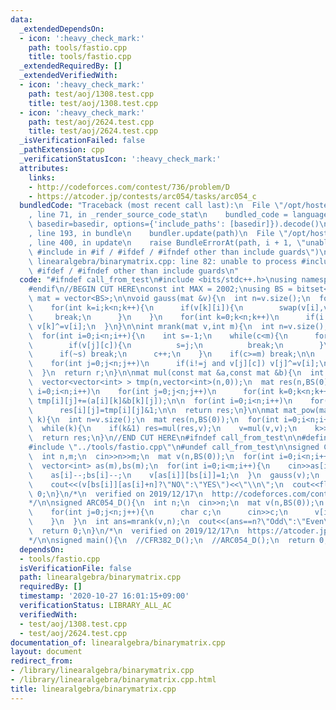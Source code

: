 ```yaml
---
data:
  _extendedDependsOn:
  - icon: ':heavy_check_mark:'
    path: tools/fastio.cpp
    title: tools/fastio.cpp
  _extendedRequiredBy: []
  _extendedVerifiedWith:
  - icon: ':heavy_check_mark:'
    path: test/aoj/1308.test.cpp
    title: test/aoj/1308.test.cpp
  - icon: ':heavy_check_mark:'
    path: test/aoj/2624.test.cpp
    title: test/aoj/2624.test.cpp
  _isVerificationFailed: false
  _pathExtension: cpp
  _verificationStatusIcon: ':heavy_check_mark:'
  attributes:
    links:
    - http://codeforces.com/contest/736/problem/D
    - https://atcoder.jp/contests/arc054/tasks/arc054_c
  bundledCode: "Traceback (most recent call last):\n  File \"/opt/hostedtoolcache/Python/3.9.1/x64/lib/python3.9/site-packages/onlinejudge_verify/documentation/build.py\"\
    , line 71, in _render_source_code_stat\n    bundled_code = language.bundle(stat.path,\
    \ basedir=basedir, options={'include_paths': [basedir]}).decode()\n  File \"/opt/hostedtoolcache/Python/3.9.1/x64/lib/python3.9/site-packages/onlinejudge_verify/languages/cplusplus.py\"\
    , line 193, in bundle\n    bundler.update(path)\n  File \"/opt/hostedtoolcache/Python/3.9.1/x64/lib/python3.9/site-packages/onlinejudge_verify/languages/cplusplus_bundle.py\"\
    , line 400, in update\n    raise BundleErrorAt(path, i + 1, \"unable to process\
    \ #include in #if / #ifdef / #ifndef other than include guards\")\nonlinejudge_verify.languages.cplusplus_bundle.BundleErrorAt:\
    \ linearalgebra/binarymatrix.cpp: line 82: unable to process #include in #if /\
    \ #ifdef / #ifndef other than include guards\n"
  code: "#ifndef call_from_test\n#include <bits/stdc++.h>\nusing namespace std;\n\
    #endif\n//BEGIN CUT HERE\nconst int MAX = 2002;\nusing BS = bitset<MAX*2>;\nusing\
    \ mat = vector<BS>;\n\nvoid gauss(mat &v){\n  int n=v.size();\n  for(int i=0;i<n;i++){\n\
    \    for(int k=i;k<n;k++){\n      if(v[k][i]){\n        swap(v[i],v[k]);\n   \
    \     break;\n      }\n    }\n    for(int k=0;k<n;k++)\n      if(i!=k and v[k][i])\
    \ v[k]^=v[i];\n  }\n}\n\nint mrank(mat v,int m){\n  int n=v.size();\n  int r=0,c=0;\n\
    \  for(int i=0;i<n;i++){\n    int s=-1;\n    while(c<m){\n      for(int j=i;j<n;j++){\n\
    \        if(v[j][c]){\n          s=j;\n          break;\n        }\n      }\n\
    \      if(~s) break;\n      c++;\n    }\n    if(c>=m) break;\n\n    swap(v[i],v[s]);\n\
    \    for(int j=0;j<n;j++)\n      if(i!=j and v[j][c]) v[j]^=v[i];\n\n    r++;c++;\n\
    \  }\n  return r;\n}\n\nmat mul(const mat &a,const mat &b){\n  int n=a.size();\n\
    \  vector<vector<int> > tmp(n,vector<int>(n,0));\n  mat res(n,BS(0));\n  for(int\
    \ i=0;i<n;i++)\n    for(int j=0;j<n;j++)\n      for(int k=0;k<n;k++)\n       \
    \ tmp[i][j]+=(a[i][k]&b[k][j]);\n\n  for(int i=0;i<n;i++)\n    for(int j=0;j<n;j++)\n\
    \      res[i][j]=tmp[i][j]&1;\n\n  return res;\n}\n\nmat mat_pow(mat v,long long\
    \ k){\n  int n=v.size();\n  mat res(n,BS(0));\n  for(int i=0;i<n;i++)\n    res[i][i]=1;\n\
    \  while(k){\n    if(k&1) res=mul(res,v);\n    v=mul(v,v);\n    k>>=1;\n  }\n\
    \  return res;\n}\n//END CUT HERE\n#ifndef call_from_test\n\n#define call_from_test\n\
    #include \"../tools/fastio.cpp\"\n#undef call_from_test\n\nsigned CFR382_D(){\n\
    \  int n,m;\n  cin>>n>>m;\n  mat v(n,BS(0));\n  for(int i=0;i<n;i++) v[i][n+i]=1;\n\
    \  vector<int> as(m),bs(m);\n  for(int i=0;i<m;i++){\n    cin>>as[i]>>bs[i];\n\
    \    as[i]--;bs[i]--;\n    v[as[i]][bs[i]]=1;\n  }\n  gauss(v);\n  for(int i=0;i<m;i++)\n\
    \    cout<<(v[bs[i]][as[i]+n]?\"NO\":\"YES\")<<\"\\n\";\n  cout<<flush;\n  return\
    \ 0;\n}\n/*\n  verified on 2019/12/17\n  http://codeforces.com/contest/736/problem/D\n\
    */\n\nsigned ARC054_D(){\n  int n;\n  cin>>n;\n  mat v(n,BS(0));\n  for(int i=0;i<n;i++){\n\
    \    for(int j=0;j<n;j++){\n      char c;\n      cin>>c;\n      v[i][j]=c-'0';\n\
    \    }\n  }\n  int ans=mrank(v,n);\n  cout<<(ans==n?\"Odd\":\"Even\")<<endl;\n\
    \  return 0;\n}\n/*\n  verified on 2019/12/17\n  https://atcoder.jp/contests/arc054/tasks/arc054_c\n\
    */\n\nsigned main(){\n  //CFR382_D();\n  //ARC054_D();\n  return 0;\n}\n\n#endif\n"
  dependsOn:
  - tools/fastio.cpp
  isVerificationFile: false
  path: linearalgebra/binarymatrix.cpp
  requiredBy: []
  timestamp: '2020-10-27 16:01:15+09:00'
  verificationStatus: LIBRARY_ALL_AC
  verifiedWith:
  - test/aoj/1308.test.cpp
  - test/aoj/2624.test.cpp
documentation_of: linearalgebra/binarymatrix.cpp
layout: document
redirect_from:
- /library/linearalgebra/binarymatrix.cpp
- /library/linearalgebra/binarymatrix.cpp.html
title: linearalgebra/binarymatrix.cpp
---
```

